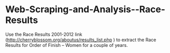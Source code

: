 # Web-Scraping-and-Analysis--Race-Results
Use the Race Results 2001-2012 link (http://cherryblossom.org/aboutus/results_list.php ) to extract the Race Results for Order of Finish – Women for a couple of years.
